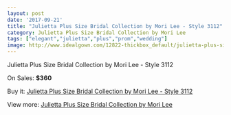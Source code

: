 ```yaml
---
layout: post
date: '2017-09-21'
title: "Julietta Plus Size Bridal Collection by Mori Lee - Style 3112"
category: Julietta Plus Size Bridal Collection by Mori Lee
tags: ["elegant","julietta","plus","prom","wedding"]
image: http://www.idealgown.com/12822-thickbox_default/julietta-plus-size-bridal-collection-by-mori-lee-style-3112.jpg
---
```

Julietta Plus Size Bridal Collection by Mori Lee - Style 3112

On Sales: **$360**
<a href="https://www.idealgown.com/en/julietta-plus-size-bridal-collection-by-mori-lee/5167-julietta-plus-size-bridal-collection-by-mori-lee-style-3112.html"><amp-img layout="responsive" width="600" height="600" src="//www.idealgown.com/12822-thickbox_default/julietta-plus-size-bridal-collection-by-mori-lee-style-3112.jpg" alt="Julietta Plus Size Bridal Collection by Mori Lee - Style 3112 0" /></a>
<a href="https://www.idealgown.com/en/julietta-plus-size-bridal-collection-by-mori-lee/5167-julietta-plus-size-bridal-collection-by-mori-lee-style-3112.html"><amp-img layout="responsive" width="600" height="600" src="//www.idealgown.com/12824-thickbox_default/julietta-plus-size-bridal-collection-by-mori-lee-style-3112.jpg" alt="Julietta Plus Size Bridal Collection by Mori Lee - Style 3112 1" /></a>
<a href="https://www.idealgown.com/en/julietta-plus-size-bridal-collection-by-mori-lee/5167-julietta-plus-size-bridal-collection-by-mori-lee-style-3112.html"><amp-img layout="responsive" width="600" height="600" src="//www.idealgown.com/12823-thickbox_default/julietta-plus-size-bridal-collection-by-mori-lee-style-3112.jpg" alt="Julietta Plus Size Bridal Collection by Mori Lee - Style 3112 2" /></a>

Buy it: [Julietta Plus Size Bridal Collection by Mori Lee - Style 3112](https://www.idealgown.com/en/julietta-plus-size-bridal-collection-by-mori-lee/5167-julietta-plus-size-bridal-collection-by-mori-lee-style-3112.html "Julietta Plus Size Bridal Collection by Mori Lee - Style 3112")

View more: [Julietta Plus Size Bridal Collection by Mori Lee](https://www.idealgown.com/en/67-julietta-plus-size-bridal-collection-by-mori-lee "Julietta Plus Size Bridal Collection by Mori Lee")